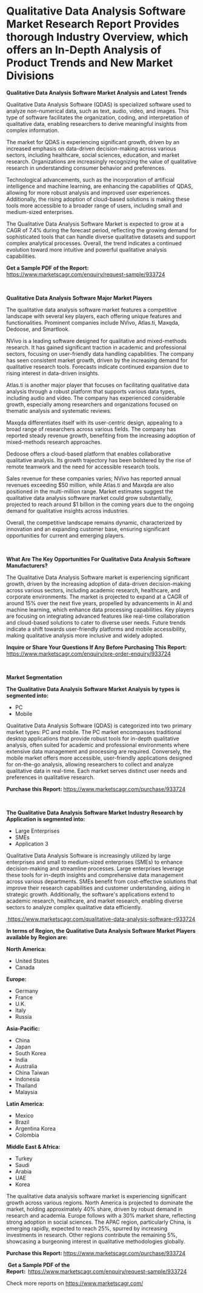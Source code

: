 <p><h1>Qualitative Data Analysis Software Market Research Report Provides thorough Industry Overview, which offers an In-Depth Analysis of Product Trends and New Market Divisions</h1></p><p><strong>Qualitative Data Analysis Software Market Analysis and Latest Trends</strong></p>
<p><p>Qualitative Data Analysis Software (QDAS) is specialized software used to analyze non-numerical data, such as text, audio, video, and images. This type of software facilitates the organization, coding, and interpretation of qualitative data, enabling researchers to derive meaningful insights from complex information. </p><p>The market for QDAS is experiencing significant growth, driven by an increased emphasis on data-driven decision-making across various sectors, including healthcare, social sciences, education, and market research. Organizations are increasingly recognizing the value of qualitative research in understanding consumer behavior and preferences. </p><p>Technological advancements, such as the incorporation of artificial intelligence and machine learning, are enhancing the capabilities of QDAS, allowing for more robust analysis and improved user experiences. Additionally, the rising adoption of cloud-based solutions is making these tools more accessible to a broader range of users, including small and medium-sized enterprises. </p><p>The Qualitative Data Analysis Software Market is expected to grow at a CAGR of 7.4% during the forecast period, reflecting the growing demand for sophisticated tools that can handle diverse qualitative datasets and support complex analytical processes. Overall, the trend indicates a continued evolution toward more intuitive and powerful qualitative analysis capabilities.</p></p>
<p><strong>Get a Sample PDF of the Report:&nbsp;</strong> <a href="https://www.marketscagr.com/enquiry/request-sample/933724?utm_campaign=3208&utm_medium=2&utm_source=Github&utm_content=ia&utm_term=07032025&utm_id=qualitative-data-analysis-software">https://www.marketscagr.com/enquiry/request-sample/933724</a></p>
<p>&nbsp;</p>
<p><strong>Qualitative Data Analysis Software Major Market Players</strong></p>
<p><p>The qualitative data analysis software market features a competitive landscape with several key players, each offering unique features and functionalities. Prominent companies include NVivo, Atlas.ti, Maxqda, Dedoose, and Smartlook. </p><p>NVivo is a leading software designed for qualitative and mixed-methods research. It has gained significant traction in academic and professional sectors, focusing on user-friendly data handling capabilities. The company has seen consistent market growth, driven by the increasing demand for qualitative research tools. Forecasts indicate continued expansion due to rising interest in data-driven insights.</p><p>Atlas.ti is another major player that focuses on facilitating qualitative data analysis through a robust platform that supports various data types, including audio and video. The company has experienced considerable growth, especially among researchers and organizations focused on thematic analysis and systematic reviews.</p><p>Maxqda differentiates itself with its user-centric design, appealing to a broad range of researchers across various fields. The company has reported steady revenue growth, benefiting from the increasing adoption of mixed-methods research approaches.</p><p>Dedoose offers a cloud-based platform that enables collaborative qualitative analysis. Its growth trajectory has been bolstered by the rise of remote teamwork and the need for accessible research tools. </p><p>Sales revenue for these companies varies; NVivo has reported annual revenues exceeding $50 million, while Atlas.ti and Maxqda are also positioned in the multi-million range. Market estimates suggest the qualitative data analysis software market could grow substantially, projected to reach around $1 billion in the coming years due to the ongoing demand for qualitative insights across industries. </p><p>Overall, the competitive landscape remains dynamic, characterized by innovation and an expanding customer base, ensuring significant opportunities for current and emerging players.</p></p>
<p>&nbsp;</p>
<p><strong>What Are The Key Opportunities For Qualitative Data Analysis Software Manufacturers?</strong></p>
<p><p>The Qualitative Data Analysis Software market is experiencing significant growth, driven by the increasing adoption of data-driven decision-making across various sectors, including academic research, healthcare, and corporate environments. The market is projected to expand at a CAGR of around 15% over the next five years, propelled by advancements in AI and machine learning, which enhance data processing capabilities. Key players are focusing on integrating advanced features like real-time collaboration and cloud-based solutions to cater to diverse user needs. Future trends indicate a shift towards user-friendly platforms and mobile accessibility, making qualitative analysis more inclusive and widely adopted.</p></p>
<p><strong>Inquire or Share Your Questions If Any Before Purchasing This Report:</strong> <a href="https://www.marketscagr.com/enquiry/pre-order-enquiry/933724?utm_campaign=3208&utm_medium=2&utm_source=Github&utm_content=ia&utm_term=07032025&utm_id=qualitative-data-analysis-software">https://www.marketscagr.com/enquiry/pre-order-enquiry/933724</a></p>
<p>&nbsp;</p>
<p><strong>Market Segmentation</strong></p>
<p><strong>The Qualitative Data Analysis Software Market Analysis by types is segmented into:</strong></p>
<p><ul><li>PC</li><li>Mobile</li></ul></p>
<p><p>Qualitative Data Analysis Software (QDAS) is categorized into two primary market types: PC and mobile. The PC market encompasses traditional desktop applications that provide robust tools for in-depth qualitative analysis, often suited for academic and professional environments where extensive data management and processing are required. Conversely, the mobile market offers more accessible, user-friendly applications designed for on-the-go analysis, allowing researchers to collect and analyze qualitative data in real-time. Each market serves distinct user needs and preferences in qualitative research.</p></p>
<p><strong>Purchase this Report:&nbsp;</strong><a href="https://www.marketscagr.com/purchase/933724?utm_campaign=3208&utm_medium=2&utm_source=Github&utm_content=ia&utm_term=07032025&utm_id=qualitative-data-analysis-software">https://www.marketscagr.com/purchase/933724</a></p>
<p>&nbsp;</p>
<p><strong>The Qualitative Data Analysis Software Market Industry Research by Application is segmented into:</strong></p>
<p><ul><li>Large Enterprises</li><li>SMEs</li><li>Application 3</li></ul></p>
<p><p>Qualitative Data Analysis Software is increasingly utilized by large enterprises and small to medium-sized enterprises (SMEs) to enhance decision-making and streamline processes. Large enterprises leverage these tools for in-depth insights and comprehensive data management across various departments. SMEs benefit from cost-effective solutions that improve their research capabilities and customer understanding, aiding in strategic growth. Additionally, the software's applications extend to academic research, healthcare, and market research, enabling diverse sectors to analyze complex qualitative data efficiently.</p></p>
<p><a href="https://www.marketscagr.com/qualitative-data-analysis-software-r933724?utm_campaign=3208&utm_medium=2&utm_source=Github&utm_content=ia&utm_term=07032025&utm_id=qualitative-data-analysis-software">&nbsp;https://www.marketscagr.com/qualitative-data-analysis-software-r933724</a></p>
<p><strong>In terms of Region, the Qualitative Data Analysis Software Market Players available by Region are:</strong></p>
<p>
    <p> <strong> North America: </strong>
        <ul>
            <li>United States</li>
            <li>Canada</li>
        </ul>
        </p> 
    <p> <strong> Europe: </strong>
        <ul>
            <li>Germany</li>
            <li>France</li>
            <li>U.K.</li>
            <li>Italy</li>
            <li>Russia</li>
        </ul>
        </p> 
    <p> <strong> Asia-Pacific: </strong>
        <ul>
            <li>China</li>
            <li>Japan</li>
            <li>South Korea</li>
            <li>India</li>
            <li>Australia</li>
            <li>China Taiwan</li>
            <li>Indonesia</li>
            <li>Thailand</li>
            <li>Malaysia</li>
        </ul>
        </p> 
    <p> <strong> Latin America: </strong>
        <ul>
            <li>Mexico</li>
            <li>Brazil</li>
            <li>Argentina Korea</li>
            <li>Colombia</li>
        </ul>
        </p> 
    <p> <strong> Middle East & Africa: </strong>
        <ul>
            <li>Turkey</li>
            <li>Saudi</li>
            <li>Arabia</li>
            <li>UAE</li>
            <li>Korea</li>
        </ul>
    </p>
    </p>
<p><p>The qualitative data analysis software market is experiencing significant growth across various regions. North America is projected to dominate the market, holding approximately 40% share, driven by robust demand in research and academia. Europe follows with a 30% market share, reflecting strong adoption in social sciences. The APAC region, particularly China, is emerging rapidly, expected to reach 25%, spurred by increasing investments in research. Other regions contribute the remaining 5%, showcasing a burgeoning interest in qualitative methodologies globally.</p></p>
<p><strong>Purchase this Report: </strong><a href="https://www.marketscagr.com/purchase/933724?utm_campaign=3208&utm_medium=2&utm_source=Github&utm_content=ia&utm_term=07032025&utm_id=qualitative-data-analysis-software">https://www.marketscagr.com/purchase/933724</a></p>
<p>&nbsp;<strong>Get a Sample PDF of the Report:&nbsp;&nbsp;</strong><a href="https://www.marketscagr.com/enquiry/request-sample/933724?utm_campaign=3208&utm_medium=2&utm_source=Github&utm_content=ia&utm_term=07032025&utm_id=qualitative-data-analysis-software">https://www.marketscagr.com/enquiry/request-sample/933724</a></p>
<p><strong></strong></p>
<p>Check more reports on <a href="https://www.marketscagr.com/?utm_campaign=3208&utm_medium=2&utm_source=Github&utm_content=ia&utm_term=07032025&utm_id=qualitative-data-analysis-software">https://www.marketscagr.com/</a></p>